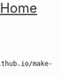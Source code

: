 <html>
  <body>
    <div style="width:100;position:absolute;top:0px;float:left;left:0px;right:0px;height:5vh;">
    <div> <a href="shehabmuhammad.github.io" style="font-size:24px;color:#333;">
      Home
      </a>      
      <ol style="float:right;display:inline;height:5vh;padding:5px;">
      <li> 
        <a style="display:inline;" href="https://shehabmuhammad.github.io/Game-Of-Cards/Game-Of-Cards.html">
        Game Of Cards
        </a>
        
        </li>
        <li><a href="https://shehabmuhammad.github.io/make-a-test/test-me.html">
        make a test
        </a></li>
   
      </ol>
      
      </div>
    </div>
      
    <h1>Welcome</h1>
    
  </body>
  </html>

